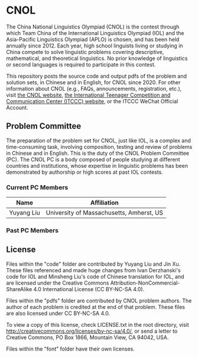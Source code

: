 # CNOL
The China National Linguistics Olympiad (CNOL) is the contest through which Team China of the International Linguistics Olympiad (IOL) and the Asia-Pacific Linguistics Olympiad (APLO) is chosen, and has been held annually since 2012. 
Each year, high school linguists living or studying in China compete to solve linguistic problems covering descriptive, mathematical, and theoretical linguistics. 
No prior knowledge of linguistics or second languages is required to participate in this contest.

This repository posts the source code and output pdfs of the problem and solution sets, in Chinese and in English, for CNOL since 2020.
For other information about CNOL (e.g., FAQs, announcements, registration, etc.), visit [the CNOL website](http://www.ioling.org.cn), [the International Teenager Competition and Communication Center (ITCCC) website](http://www.it3c.org), or the ITCCC WeChat Official Account.
## Problem Committee
The preparation of the problem set for CNOL, just like IOL, is a complex and time-consuming task, involving composition, testing and review of problems in Chinese and in English.
This is the duty of the CNOL Problem Committee (PC).
The CNOL PC is a body composed of people studying at different countries and institutions, whose expertise in linguistic problems has been demonstrated by authorship or high scores at past IOL contests.
### Current PC Members
|Name|Affiliation|
|---|---|
|Yuyang Liu|University of Massachusetts, Amherst, US|
### Past PC Members
## License
Files within the "code" folder are contributed by Yuyang Liu and Jin Xu.
These files referenced and made huge changes from Ivan Derzhanski's code for IOL and Minsheng Liu's code of Chinese translation for IOL, and are licensed under the Creative Commons Attribution-NonCommercial-ShareAlike 4.0 International License (CC BY-NC-SA 4.0).

Files within the "pdfs" folder are contributed by CNOL problem authors.
The author of each problem is credited at the end of that problem.
These files are also licensed under CC BY-NC-SA 4.0.

To view a copy of this license, check LICENSE.txt in the root directory, visit http://creativecommons.org/licenses/by-nc-sa/4.0/, or send a letter to Creative Commons, PO Box 1866, Mountain View, CA 94042, USA.

Files within the "font" folder have their own licenses. 
